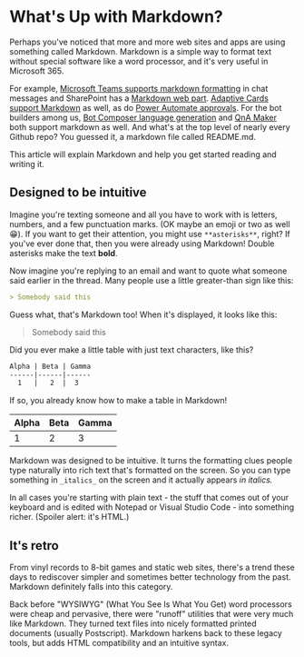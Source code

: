 # What's Up with Markdown?

Perhaps you've noticed that more and more web sites and apps are using something called Markdown. Markdown is a simple way to format text without special software like a word processor, and it's very useful in Microsoft 365. 

For example, [Microsoft Teams supports markdown formatting](https://support.microsoft.com/en-us/office/use-markdown-formatting-in-teams-4d10bd65-55e2-4b2d-a1f3-2bebdcd2c772)  in chat messages and SharePoint has a [Markdown web part](https://support.microsoft.com/en-us/office/use-the-markdown-web-part-6d73c06d-2877-4bc9-988b-f2896016c50b). [Adaptive Cards support Markdown](https://docs.microsoft.com/en-us/adaptive-cards/authoring-cards/text-features) as well, as do [Power Automate approvals](https://docs.microsoft.com/en-us/power-automate/approvals-markdown-support). For the bot builders among us, [Bot Composer language generation](https://docs.microsoft.com/en-us/composer/concept-language-generation) and [QnA Maker](https://docs.microsoft.com/en-us/azure/cognitive-services/QnAMaker/reference-markdown-format) both support markdown as well. And what's at the top level of nearly every Github repo? You guessed it, a markdown file called README.md.

This article will explain Markdown and help you get started reading and writing it.

## Designed to be intuitive

Imagine you're texting someone and all you have to work with is letters, numbers, and a few punctuation marks. (OK maybe an emoji or two as well 😁). If you want to get their attention, you might use `**asterisks**`, right? If you've ever done that, then you were already using Markdown! Double asterisks make the text **bold**.

Now imagine you're replying to an email and want to quote what someone said earlier in the thread. Many people use a little greater-than sign like this:

~~~markdown
> Somebody said this
~~~

Guess what, that's Markdown too! When it's displayed, it looks like this:

> Somebody said this

Did you ever make a little table with just text characters, like this?

~~~md
Alpha | Beta | Gamma
------|------|------
  1   |   2  |  3
~~~

If so, you already know how to make a table in Markdown!

Alpha | Beta | Gamma
------|------|------
  1   |   2  |  3

Markdown was designed to be intuitive. It turns the formatting clues people type naturally into rich text that's  formatted on the screen. So you can type something in `_italics_` on the screen and it actually appears _in italics._

In all cases you're starting with plain text - the stuff that comes out of your keyboard and is edited with Notepad or Visual Studio Code - into something richer. (Spoiler alert: it's HTML.)

## It's retro

From vinyl records to 8-bit games  and static web sites, there's a trend these days to rediscover simpler and sometimes better technology from the past. Markdown definitely falls into this category.

Back before "WYSIWYG" (What You See Is What You Get) word processors were cheap and pervasive, there were "runoff" utilities that were very much like Markdown. They turned text files into nicely formatted printed documents (usually Postscript). Markdown harkens back to these legacy tools, but adds HTML compatibility and an intuitive syntax.


